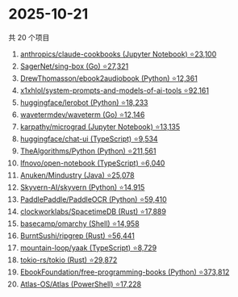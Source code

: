 # 2025-10-21

共 20 个项目

<!-- BEGIN GITHUB -->
<!-- 最后更新时间 2025-10-21 14:14:51 +0800 -->
1. [anthropics/claude-cookbooks (Jupyter Notebook) ⭐23,100](https://github.com/anthropics/claude-cookbooks)
1. [SagerNet/sing-box (Go) ⭐27,321](https://github.com/SagerNet/sing-box)
1. [DrewThomasson/ebook2audiobook (Python) ⭐12,361](https://github.com/DrewThomasson/ebook2audiobook)
1. [x1xhlol/system-prompts-and-models-of-ai-tools ⭐92,161](https://github.com/x1xhlol/system-prompts-and-models-of-ai-tools)
1. [huggingface/lerobot (Python) ⭐18,233](https://github.com/huggingface/lerobot)
1. [wavetermdev/waveterm (Go) ⭐12,146](https://github.com/wavetermdev/waveterm)
1. [karpathy/micrograd (Jupyter Notebook) ⭐13,135](https://github.com/karpathy/micrograd)
1. [huggingface/chat-ui (TypeScript) ⭐9,534](https://github.com/huggingface/chat-ui)
1. [TheAlgorithms/Python (Python) ⭐211,561](https://github.com/TheAlgorithms/Python)
1. [lfnovo/open-notebook (TypeScript) ⭐6,040](https://github.com/lfnovo/open-notebook)
1. [Anuken/Mindustry (Java) ⭐25,078](https://github.com/Anuken/Mindustry)
1. [Skyvern-AI/skyvern (Python) ⭐14,915](https://github.com/Skyvern-AI/skyvern)
1. [PaddlePaddle/PaddleOCR (Python) ⭐59,410](https://github.com/PaddlePaddle/PaddleOCR)
1. [clockworklabs/SpacetimeDB (Rust) ⭐17,889](https://github.com/clockworklabs/SpacetimeDB)
1. [basecamp/omarchy (Shell) ⭐14,958](https://github.com/basecamp/omarchy)
1. [BurntSushi/ripgrep (Rust) ⭐56,441](https://github.com/BurntSushi/ripgrep)
1. [mountain-loop/yaak (TypeScript) ⭐8,729](https://github.com/mountain-loop/yaak)
1. [tokio-rs/tokio (Rust) ⭐29,872](https://github.com/tokio-rs/tokio)
1. [EbookFoundation/free-programming-books (Python) ⭐373,812](https://github.com/EbookFoundation/free-programming-books)
1. [Atlas-OS/Atlas (PowerShell) ⭐17,228](https://github.com/Atlas-OS/Atlas)
<!-- END GITHUB -->
